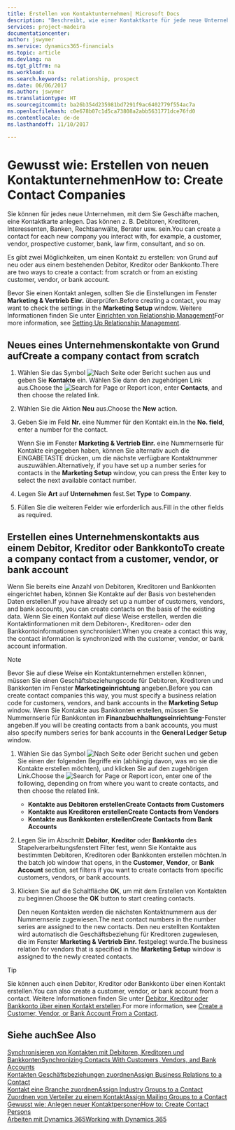 ```yaml
---
title: Erstellen von Kontaktunternehmen| Microsoft Docs
description: "Beschreibt, wie einer Kontaktkarte für jede neue Unternehmung oder potentielle neuen Unternehmung erstellt wird, mit dem Sie eine Geschäftsbeziehung haben."
services: project-madeira
documentationcenter: 
author: jswymer
ms.service: dynamics365-financials
ms.topic: article
ms.devlang: na
ms.tgt_pltfrm: na
ms.workload: na
ms.search.keywords: relationship, prospect
ms.date: 06/06/2017
ms.author: jswymer
ms.translationtype: HT
ms.sourcegitcommit: ba26b354d235981bd7291f9ac6402779f554ac7a
ms.openlocfilehash: c0e678b07c1d5ca73808a2abb5631771dce76fd0
ms.contentlocale: de-de
ms.lasthandoff: 11/10/2017

---
```

# <a name="how-to-create-contact-companies"></a><span data-ttu-id="dcd89-103">Gewusst wie: Erstellen von neuen Kontaktunternehmen</span><span class="sxs-lookup"><span data-stu-id="dcd89-103">How to: Create Contact Companies</span></span>
<span data-ttu-id="dcd89-104">Sie können für jedes neue Unternehmen, mit dem Sie Geschäfte machen, eine Kontaktkarte anlegen. Das können z. B. Debitoren, Kreditoren, Interessenten, Banken, Rechtsanwälte, Berater usw. sein.</span><span class="sxs-lookup"><span data-stu-id="dcd89-104">You can create a contact for each new company you interact with, for example, a customer, vendor, prospective customer, bank, law firm, consultant, and so on.</span></span>

<span data-ttu-id="dcd89-105">Es gibt zwei Möglichkeiten, um einen Kontakt zu erstellen: von Grund auf neu oder aus einem bestehenden Debitor, Kreditor oder Bankkonto.</span><span class="sxs-lookup"><span data-stu-id="dcd89-105">There are two ways to create a contact: from scratch or from an existing customer, vendor, or bank account.</span></span>

<span data-ttu-id="dcd89-106">Bevor Sie einen Kontakt anlegen, sollten Sie die Einstellungen im Fenster **Marketing & Vertrieb Einr.** überprüfen.</span><span class="sxs-lookup"><span data-stu-id="dcd89-106">Before creating a contact, you may want to check the settings in the **Marketing Setup** window.</span></span> <span data-ttu-id="dcd89-107">Weitere Informationen finden Sie unter [Einrichten von Relationship Management](marketing-setup-marketing.md)</span><span class="sxs-lookup"><span data-stu-id="dcd89-107">For more information, see [Setting Up Relationship Management](marketing-setup-marketing.md).</span></span>

## <a name="create-a-company-contact-from-scratch"></a><span data-ttu-id="dcd89-108">Neues eines Unternehmenskontakte von Grund auf</span><span class="sxs-lookup"><span data-stu-id="dcd89-108">Create a company contact from scratch</span></span>
1. <span data-ttu-id="dcd89-109">Wählen Sie das Symbol ![Nach Seite oder Bericht suchen](media/ui-search/search_small.png "Nach Seite oder Bericht suchen") aus und geben Sie **Kontakte** ein. Wählen Sie dann den zugehörigen Link aus.</span><span class="sxs-lookup"><span data-stu-id="dcd89-109">Choose the ![Search for Page or Report](media/ui-search/search_small.png "Search for Page or Report icon") icon, enter **Contacts**, and then choose the related link.</span></span>
2. <span data-ttu-id="dcd89-110">Wählen Sie die Aktion **Neu** aus.</span><span class="sxs-lookup"><span data-stu-id="dcd89-110">Choose the **New** action.</span></span>
3. <span data-ttu-id="dcd89-111">Geben Sie im Feld **Nr.** eine Nummer für den Kontakt ein.</span><span class="sxs-lookup"><span data-stu-id="dcd89-111">In the **No. field**, enter a number for the contact.</span></span>

    <span data-ttu-id="dcd89-112">Wenn Sie im Fenster **Marketing & Vertrieb Einr.** eine Nummernserie für Kontakte eingegeben haben, können Sie alternativ auch die EINGABETASTE drücken, um die nächste verfügbare Kontaktnummer auszuwählen.</span><span class="sxs-lookup"><span data-stu-id="dcd89-112">Alternatively, if you have set up a number series for contacts in the **Marketing Setup** window, you can press the Enter key to select the next available contact number.</span></span>  
4. <span data-ttu-id="dcd89-113">Legen Sie **Art** auf **Unternehmen** fest.</span><span class="sxs-lookup"><span data-stu-id="dcd89-113">Set **Type** to **Company**.</span></span>
5. <span data-ttu-id="dcd89-114">Füllen Sie die weiteren Felder wie erforderlich aus.</span><span class="sxs-lookup"><span data-stu-id="dcd89-114">Fill in the other fields as required.</span></span>

## <a name="to-create-a-company-contact-from-a-customer-vendor-or-bank-account"></a><span data-ttu-id="dcd89-115">Erstellen eines Unternehmenskontakts aus einem Debitor, Kreditor oder Bankkonto</span><span class="sxs-lookup"><span data-stu-id="dcd89-115">To create a company contact from a customer, vendor, or bank account</span></span>
<span data-ttu-id="dcd89-116">Wenn Sie bereits eine Anzahl von Debitoren, Kreditoren und Bankkonten eingerichtet haben, können Sie Kontakte auf der Basis von bestehenden Daten erstellen.</span><span class="sxs-lookup"><span data-stu-id="dcd89-116">If you have already set up a number of customers, vendors, and bank accounts, you can create contacts on the basis of the existing data.</span></span> <span data-ttu-id="dcd89-117">Wenn Sie einen Kontakt auf diese Weise erstellen, werden die Kontaktinformationen mit dem Debitoren-, Kreditoren- oder den Bankkontoinformationen synchronisiert.</span><span class="sxs-lookup"><span data-stu-id="dcd89-117">When you create a contact this way, the contact information is synchronized with the customer, vendor, or bank account information.</span></span>

> [!NOTE]  
>   <span data-ttu-id="dcd89-118">Bevor Sie auf diese Weise ein Kontaktunternehmen erstellen können, müssen Sie einen Geschäftsbeziehungscode für Debitoren, Kreditoren und Bankkonten im Fenster **Marketingeinrichtung** angeben.</span><span class="sxs-lookup"><span data-stu-id="dcd89-118">Before you can create contact companies this way, you must specify a business relation code for customers, vendors, and bank accounts in the **Marketing Setup** window.</span></span> <span data-ttu-id="dcd89-119">Wenn Sie Kontakte aus Bankkonten erstellen, müssen Sie Nummernserie für Bankkonten im **Finanzbuchhaltungseinrichtung**-Fenster angeben.</span><span class="sxs-lookup"><span data-stu-id="dcd89-119">If you will be creating contacts from a bank accounts, you must also specify numbers series for bank accounts in the **General Ledger Setup** window.</span></span>

1. <span data-ttu-id="dcd89-120">Wählen Sie das Symbol ![Nach Seite oder Bericht suchen](media/ui-search/search_small.png "Nach Seite oder Bericht suchen") und geben Sie einen der folgenden Begriffe ein (abhängig davon, was wo sie die Kontakte erstellen möchten), und klicken Sie auf den zugehörigen Link.</span><span class="sxs-lookup"><span data-stu-id="dcd89-120">Choose the ![Search for Page or Report](media/ui-search/search_small.png "Search for Page or Report icon") icon, enter one of the following, depending on from where you want to create contacts, and then choose the related link.</span></span>
   * <span data-ttu-id="dcd89-121">**Kontakte aus Debitoren erstellen**</span><span class="sxs-lookup"><span data-stu-id="dcd89-121">**Create Contacts from Customers**</span></span>
   * <span data-ttu-id="dcd89-122">**Kontakte aus Kreditoren erstellen**</span><span class="sxs-lookup"><span data-stu-id="dcd89-122">**Create Contacts from Vendors**</span></span>
   * <span data-ttu-id="dcd89-123">**Kontakte aus Bankkonten erstellen**</span><span class="sxs-lookup"><span data-stu-id="dcd89-123">**Create Contacts from Bank Accounts**</span></span>
2. <span data-ttu-id="dcd89-124">Legen Sie im Abschnitt **Debitor**, **Kreditor** oder **Bankkonto** des Stapelverarbeitungsfenstert Filter fest, wenn Sie Kontakte aus bestimmten Debitoren, Kreditoren oder Bankkonten erstellen möchten.</span><span class="sxs-lookup"><span data-stu-id="dcd89-124">In the batch job window that opens, in the **Customer**, **Vendor**, or **Bank Account** section, set filters if you want to create contacts from specific customers, vendors, or bank accounts.</span></span>
3. <span data-ttu-id="dcd89-125">Klicken Sie auf die Schaltfläche **OK**, um mit dem Erstellen von Kontakten zu beginnen.</span><span class="sxs-lookup"><span data-stu-id="dcd89-125">Choose the **OK** button to start creating contacts.</span></span>

    <span data-ttu-id="dcd89-126">Den neuen Kontakten werden die nächsten Kontaktnummern aus der Nummernserie zugewiesen.</span><span class="sxs-lookup"><span data-stu-id="dcd89-126">The next contact numbers in the number series are assigned to the new contacts.</span></span> <span data-ttu-id="dcd89-127">Den neu erstellten Kontakten wird automatisch die Geschäftsbeziehung für Kreditoren zugewiesen, die im Fenster **Marketing & Vertrieb Einr.** festgelegt wurde.</span><span class="sxs-lookup"><span data-stu-id="dcd89-127">The business relation for vendors that is specified in the **Marketing Setup** window is assigned to the newly created contacts.</span></span>

> [!TIP]  
>   <span data-ttu-id="dcd89-128">Sie können auch einen Debitor, Kreditor oder Bankkonto über einen Kontakt erstellen.</span><span class="sxs-lookup"><span data-stu-id="dcd89-128">You can also create a customer, vendor, or bank account from a contact.</span></span> <span data-ttu-id="dcd89-129">Weitere Informationen finden Sie unter [Debitor, Kreditor oder Bankkonto über einen Kontakt erstellen](marketing-how-create-contacts-new-customers-vendors-bank-accounts.md).</span><span class="sxs-lookup"><span data-stu-id="dcd89-129">For more information, see [Create a Customer, Vendor, or Bank Account From a Contact](marketing-how-create-contacts-new-customers-vendors-bank-accounts.md).</span></span>

## <a name="see-also"></a><span data-ttu-id="dcd89-130">Siehe auch</span><span class="sxs-lookup"><span data-stu-id="dcd89-130">See Also</span></span>
[<span data-ttu-id="dcd89-131">Synchronisieren von Kontakten mit Debitoren, Kreditoren und Bankkonten</span><span class="sxs-lookup"><span data-stu-id="dcd89-131">Synchronizing Contacts With Customers, Vendors, and Bank Accounts</span></span>](marketing-synchronize-contacts-customers-vendors-bank-accounts.md)  
[<span data-ttu-id="dcd89-132">Kontakten Geschäftsbeziehungen zuordnen</span><span class="sxs-lookup"><span data-stu-id="dcd89-132">Assign Business Relations to a Contact</span></span>](marketing-business-relations.md#AssignBusRelContact)  
[<span data-ttu-id="dcd89-133">Kontakt eine Branche zuordnen</span><span class="sxs-lookup"><span data-stu-id="dcd89-133">Assign Industry Groups to a Contact</span></span>](marketing-industry-groups.md#AssignIndustryGroupContact)  
[<span data-ttu-id="dcd89-134">Zuordnen von Verteiler zu einem Kontakt</span><span class="sxs-lookup"><span data-stu-id="dcd89-134">Assign Mailing Groups to a Contact</span></span>](marketing-mailing-groups.md#AssignMailGroupContact)  
[<span data-ttu-id="dcd89-135">Gewusst wie: Anlegen neuer Kontaktpersonen</span><span class="sxs-lookup"><span data-stu-id="dcd89-135">How to: Create Contact Persons</span></span>](marketing-create-contact-persons.md)  
[<span data-ttu-id="dcd89-136">Arbeiten mit Dynamics 365</span><span class="sxs-lookup"><span data-stu-id="dcd89-136">Working with Dynamics 365</span></span>](ui-work-product.md)

